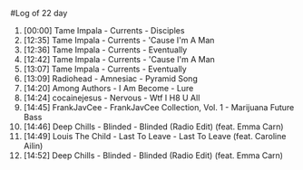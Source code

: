 #Log of 22 day

1. [00:00] Tame Impala - Currents - Disciples
1. [12:35] Tame Impala - Currents - 'Cause I'm A Man
1. [12:36] Tame Impala - Currents - Eventually
1. [12:42] Tame Impala - Currents - 'Cause I'm A Man
1. [13:07] Tame Impala - Currents - Eventually
1. [13:09] Radiohead - Amnesiac - Pyramid Song
1. [14:20] Among Authors - I Am Become - Lure
1. [14:24] cocainejesus - Nervous - Wtf I H8 U All
1. [14:45] FrankJavCee - FrankJavCee Collection, Vol. 1 - Marijuana Future Bass
1. [14:46] Deep Chills - Blinded - Blinded (Radio Edit) (feat. Emma Carn)
1. [14:49] Louis The Child - Last To Leave - Last To Leave (feat. Caroline Ailin)
1. [14:52] Deep Chills - Blinded - Blinded (Radio Edit) (feat. Emma Carn)

